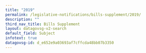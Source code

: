 ```yaml
---
title: "2019"
permalink: /legislative-notifications/bills-supplement/2019/
description: ""
third_nav_title: Bills Supplement
layout: datagovsg-v2-search
default_field: Subject
infotext: true
datagovsg-id: d_e652e9a03693af7cffcda48bb07b3350
---
```


